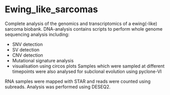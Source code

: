 # Ewing_like_sarcomas
 
Complete analysis of the genomics and transcriptomics of a ewing(-like) sarcoma biobank.
DNA-analysis contains scripts to perform whole genome sequencing analysis including:
 - SNV detection
 - SV detection
 - CNV detection
 - Mutational signature analysis
 - visualisation using circos plots
Samples which were sampled at different timepoints were also analysed for subclonal evolution using pyclone-VI

RNA samples were mapped with STAR and reads were counted using subreads.
Analysis was performed using DESEQ2. 
